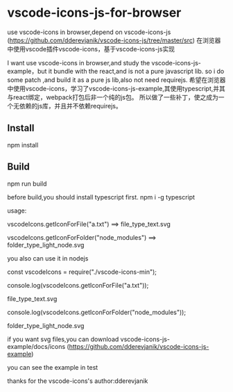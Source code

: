 # vscode-icons-js-for-browser
use vscode-icons in browser,depend on vscode-icons-js
(https://github.com/dderevjanik/vscode-icons-js/tree/master/src)
在浏览器中使用vscode插件vscode-icons，基于vscode-icons-js实现

I want use vscode-icons in browser,and study the vscode-icons-js-example，but it bundle with the react,and is not a pure javascript lib.
so i do some patch ,and build it as a pure js lib,also not need requirejs.
希望在浏览器中使用vscode-icons，学习了vscode-icons-js-example,其使用typescript,并其与react绑定，webpack打包后非一个纯的js包。
所以做了一些补丁，使之成为一个无依赖的js库，并且并不依赖requirejs。

## Install
npm install


## Build
npm run build

before build,you should install typescript first.
npm i -g typescript

usage:
<script src="vscode-icons-min.js"></script>

vscodeIcons.getIconForFile("a.txt")      ==>     file_type_text.svg

vscodeIcons.getIconForFolder("node_modules")   ==> folder_type_light_node.svg


you also can use it in nodejs

const vscodeIcons = require("./vscode-icons-min");

console.log(vscodeIcons.getIconForFile("a.txt"));

file_type_text.svg

console.log(vscodeIcons.getIconForFolder("node_modules"));

folder_type_light_node.svg


if you want svg files,you can download vscode-icons-js-example/docs/icons
(https://github.com/dderevjanik/vscode-icons-js-example)


you can see the example in test 

thanks for the vscode-icons's author:dderevjanik 

